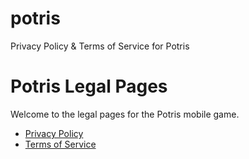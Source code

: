 # potris
Privacy Policy &amp; Terms of Service for Potris

# Potris Legal Pages

Welcome to the legal pages for the Potris mobile game.

- [Privacy Policy](https://dinooo06.github.io/potris/privacy-policy)
- [Terms of Service](https://dinooo06.github.io/potris/terms-of-service)
